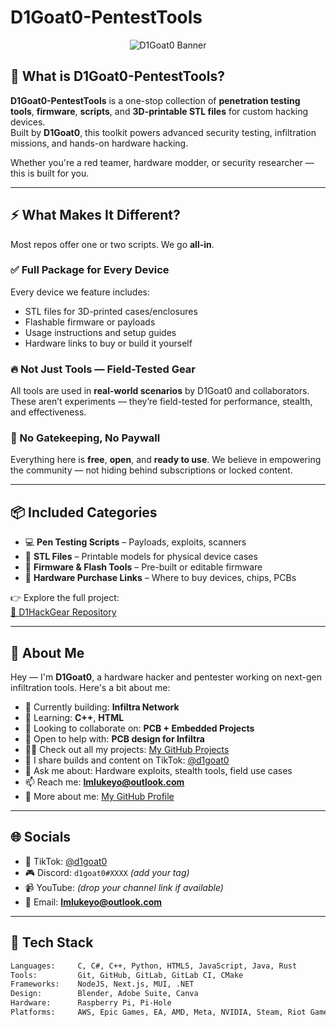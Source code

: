 # D1Goat0-PentestTools

<p align="center">
  <img src="https://socialify.git.ci/FTWLuke1/D1HackGear/image?description=1&font=Jost&forks=1&issues=1&language=1&name=1&owner=1&pattern=Circuit+Board&pulls=1&stargazers=1&theme=Auto" alt="D1Goat0 Banner" />
</p>

## 🔐 What is D1Goat0-PentestTools?

**D1Goat0-PentestTools** is a one-stop collection of **penetration testing tools**, **firmware**, **scripts**, and **3D-printable STL files** for custom hacking devices.  
Built by **D1Goat0**, this toolkit powers advanced security testing, infiltration missions, and hands-on hardware hacking.

Whether you're a red teamer, hardware modder, or security researcher — this is built for you.

---

## ⚡ What Makes It Different?

Most repos offer one or two scripts. We go **all-in**.

### ✅ Full Package for Every Device

Every device we feature includes:

- STL files for 3D-printed cases/enclosures  
- Flashable firmware or payloads  
- Usage instructions and setup guides  
- Hardware links to buy or build it yourself

### 🔥 Not Just Tools — Field-Tested Gear

All tools are used in **real-world scenarios** by D1Goat0 and collaborators. These aren’t experiments — they’re field-tested for performance, stealth, and effectiveness.

### 🚫 No Gatekeeping, No Paywall

Everything here is **free**, **open**, and **ready to use**. We believe in empowering the community — not hiding behind subscriptions or locked content.

---

## 📦 Included Categories

- 💻 **Pen Testing Scripts** – Payloads, exploits, scanners  
- 🧩 **STL Files** – Printable models for physical device cases  
- 🔌 **Firmware & Flash Tools** – Pre-built or editable firmware  
- 🛒 **Hardware Purchase Links** – Where to buy devices, chips, PCBs  

👉 Explore the full project:  
[📁 D1HackGear Repository](https://github.com/FTWLuke1/D1HackGear/tree/main)

---

## 💫 About Me

Hey — I'm **D1Goat0**, a hardware hacker and pentester working on next-gen infiltration tools. Here's a bit about me:

- 🔭 Currently building: **Infiltra Network**
- 🌱 Learning: **C++**, **HTML**
- 👯 Looking to collaborate on: **PCB + Embedded Projects**
- 🤝 Open to help with: **PCB design for Infiltra**
- 👨‍💻 Check out all my projects: [My GitHub Projects](https://github.com/FTWLuke1/D1HackGear/tree/main)
- 📝 I share builds and content on TikTok: [@d1goat0](https://www.tiktok.com/@d1goat0)
- 💬 Ask me about: Hardware exploits, stealth tools, field use cases
- 📫 Reach me: **Imlukeyo@outlook.com**
- 📄 More about me: [My GitHub Profile](https://github.com/FTWLuke1)

---

## 🌐 Socials

- 📱 TikTok: [@d1goat0](https://www.tiktok.com/@d1goat0)
- 🎮 Discord: `d1goat0#XXXX` *(add your tag)*
- 📹 YouTube: *(drop your channel link if available)*
- 📧 Email: **Imlukeyo@outlook.com**

---

## 🧠 Tech Stack

```txt
Languages:     C, C#, C++, Python, HTML5, JavaScript, Java, Rust  
Tools:         Git, GitHub, GitLab, GitLab CI, CMake  
Frameworks:    NodeJS, Next.js, MUI, .NET  
Design:        Blender, Adobe Suite, Canva  
Hardware:      Raspberry Pi, Pi-Hole  
Platforms:     AWS, Epic Games, EA, AMD, Meta, NVIDIA, Steam, Riot Games  
